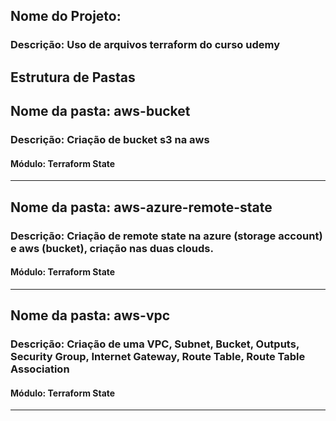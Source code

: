 <h2> Nome do Projeto: </h2>

<h3> Descrição: Uso de arquivos terraform do curso udemy </h3>

<h2> Estrutura de Pastas </h2>

## Nome da pasta: aws-bucket 
### Descrição: Criação de bucket s3 na aws
#### Módulo: Terraform State
---
## Nome da pasta: aws-azure-remote-state 
### Descrição: Criação de remote state na azure (storage account) e aws (bucket), criação nas duas clouds.
#### Módulo: Terraform State
---
## Nome da pasta: aws-vpc 
### Descrição: Criação de uma VPC, Subnet, Bucket, Outputs, Security Group, Internet Gateway, Route Table, Route Table Association 
#### Módulo: Terraform State
---